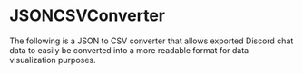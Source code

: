 # JSONCSVConverter

The following is a JSON to CSV converter that allows exported Discord chat data 
to easily be converted into a more readable format for data visualization purposes.
